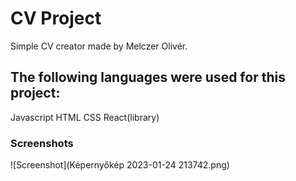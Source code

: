 # CV Project

Simple CV creator made by Melczer Olivér.


## The following languages were used for this project:

 Javascript
 HTML 
 CSS
 React(library)
 




### Screenshots
![Screenshot](Képernyőkép 2023-01-24 213742.png)



